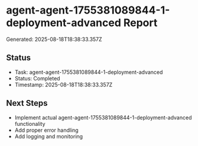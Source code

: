 # agent-agent-1755381089844-1-deployment-advanced Report

Generated: 2025-08-18T18:38:33.357Z

## Status
- Task: agent-agent-1755381089844-1-deployment-advanced
- Status: Completed
- Timestamp: 2025-08-18T18:38:33.357Z

## Next Steps
- Implement actual agent-agent-1755381089844-1-deployment-advanced functionality
- Add proper error handling
- Add logging and monitoring

